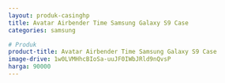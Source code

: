 ```yaml
---
layout: produk-casinghp
title: Avatar Airbender Time Samsung Galaxy S9 Case
categories: samsung

# Produk
product-title: Avatar Airbender Time Samsung Galaxy S9 Case
image-drive: 1w0LVMHhcBIoSa-uuJF0IWbJRld9nQvsP
harga: 90000
---
```

